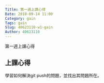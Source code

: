 ```yaml
---
Title: 第一週上課心得
Date: 2018-09-14 11:00
Category: gain
Tags: gain
Slug: 40623110-w1-gain
Author: 40623110
---
```


第一週上課心得

<!-- PELICAN_END_SUMMARY -->

上課心得
----

學習如何解決git push的問題，並找出其問題所在。 